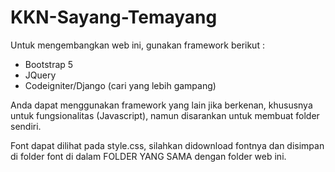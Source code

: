 # KKN-Sayang-Temayang

Untuk mengembangkan web ini, gunakan framework berikut : 
- Bootstrap 5
- JQuery
- Codeigniter/Django (cari yang lebih gampang)

Anda dapat menggunakan framework yang lain jika berkenan, khususnya untuk fungsionalitas (Javascript), namun disarankan untuk membuat folder sendiri.


Font dapat dilihat pada style.css, silahkan didownload fontnya dan disimpan di folder font di dalam FOLDER YANG SAMA dengan folder web ini.
